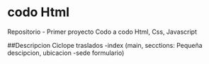 # codo Html
Repositorio - Primer proyecto Codo a codo Html, Css, Javascript

##Descripcion
Ciclope traslados
-index (main, 
secctions:
Pequeña descipcion,
ubicacion -sede
formulario)
